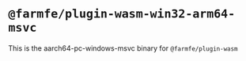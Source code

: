 # `@farmfe/plugin-wasm-win32-arm64-msvc`

This is the aarch64-pc-windows-msvc binary for `@farmfe/plugin-wasm`
